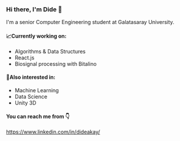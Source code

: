 ### Hi there, I'm Dide 👋

I'm a senior Computer Engineering student at Galatasaray University. <br />

#### :chart_with_upwards_trend:Currently working on:
* Algorithms & Data Structures
* React.js
* Biosignal processing with Bitalino



#### :construction:Also interested in:
*  Machine Learning
*  Data Science
*  Unity 3D

#### You can reach me from :point_down:

https://www.linkedin.com/in/dideakay/

<!--
**dideakay/dideakay** is a ✨ _special_ ✨ repository because its `README.md` (this file) appears on your GitHub profile.

Here are some ideas to get you started:

- 🔭 I’m currently working on ...
- 🌱 I’m currently learning ...
- 👯 I’m looking to collaborate on ...
- 🤔 I’m looking for help with ...
- 💬 Ask me about ...
- 📫 How to reach me: ...
- 😄 Pronouns: ...
- ⚡ Fun fact: ...
-->
